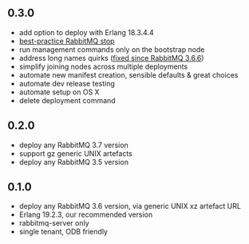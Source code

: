 ## 0.3.0

* add option to deploy with Erlang 18.3.4.4
* [best-practice RabbitMQ stop](https://docs.google.com/document/d/1zz6USVo-VyNeDOd8Ux1USyHsSJe8EcMef59bVq_V0vM)
* run management commands only on the bootstrap node
* address long names quirks ([fixed since RabbitMQ 3.6.6](https://github.com/rabbitmq/rabbitmq-server/issues/890))
* simplify joining nodes across multiple deployments
* automate new manifest creation, sensible defaults &amp; great choices
* automate dev release testing
* automate setup on OS X
* delete deployment command

## 0.2.0

* deploy any RabbitMQ 3.7 version
* support gz generic UNIX artefacts
* deploy any RabbitMQ 3.5 version

## 0.1.0

* deploy any RabbitMQ 3.6 version, via generic UNIX xz artefact URL
* Erlang 19.2.3, our recommended version
* rabbitmq-server only
* single tenant, ODB friendly
